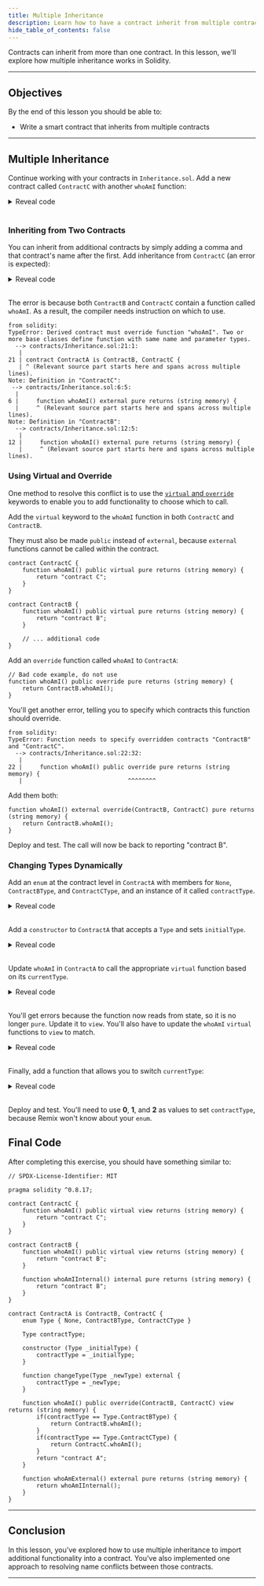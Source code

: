 ```yaml
---
title: Multiple Inheritance
description: Learn how to have a contract inherit from multiple contracts.
hide_table_of_contents: false
---
```


Contracts can inherit from more than one contract. In this lesson, we'll explore how multiple inheritance works in Solidity.

---

## Objectives

By the end of this lesson you should be able to:

- Write a smart contract that inherits from multiple contracts

---

## Multiple Inheritance

Continue working with your contracts in `Inheritance.sol`. Add a new contract called `ContractC` with another `whoAmI` function:

<details>

<summary>Reveal code</summary>

```solidity
contract ContractC {
    function whoAmI() external pure returns (string memory) {
        return "contract C";
    }
}
```

</details>

<br/>

### Inheriting from Two Contracts

You can inherit from additional contracts by simply adding a comma and that contract's name after the first. Add inheritance from `ContractC` (an error is expected):

<details>

<summary>Reveal code</summary>

```solidity
// bad code example, do not use
contract ContractA is ContractB, ContractC {
    function whoAmExternal() external pure returns (string memory) {
        return whoAmIInternal();
    }
}
```

</details>

<br/>

The error is because both `ContractB` and `ContractC` contain a function called `whoAmI`. As a result, the compiler needs instruction on which to use.

```text
from solidity:
TypeError: Derived contract must override function "whoAmI". Two or more base classes define function with same name and parameter types.
  --> contracts/Inheritance.sol:21:1:
   |
21 | contract ContractA is ContractB, ContractC {
   | ^ (Relevant source part starts here and spans across multiple lines).
Note: Definition in "ContractC":
 --> contracts/Inheritance.sol:6:5:
  |
6 |     function whoAmI() external pure returns (string memory) {
  |     ^ (Relevant source part starts here and spans across multiple lines).
Note: Definition in "ContractB":
  --> contracts/Inheritance.sol:12:5:
   |
12 |     function whoAmI() external pure returns (string memory) {
   |     ^ (Relevant source part starts here and spans across multiple lines).
```

### Using Virtual and Override

One method to resolve this conflict is to use the [`virtual` and `override`] keywords to enable you to add functionality to choose which to call.

Add the `virtual` keyword to the `whoAmI` function in both `ContractC` and `ContractB`.

They must also be made `public` instead of `external`, because `external` functions cannot be called within the contract.

```solidity
contract ContractC {
    function whoAmI() public virtual pure returns (string memory) {
        return "contract C";
    }
}

contract ContractB {
    function whoAmI() public virtual pure returns (string memory) {
        return "contract B";
    }

    // ... additional code
}
```

Add an `override` function called `whoAmI` to `ContractA`:

```solidity
// Bad code example, do not use
function whoAmI() public override pure returns (string memory) {
    return ContractB.whoAmI();
}
```

You'll get another error, telling you to specify which contracts this function should override.

```text
from solidity:
TypeError: Function needs to specify overridden contracts "ContractB" and "ContractC".
  --> contracts/Inheritance.sol:22:32:
   |
22 |     function whoAmI() public override pure returns (string memory) {
   |                              ^^^^^^^^
```

Add them both:

```solidity
function whoAmI() external override(ContractB, ContractC) pure returns (string memory) {
    return ContractB.whoAmI();
}
```

Deploy and test. The call will now be back to reporting "contract B".

### Changing Types Dynamically

Add an `enum` at the contract level in `ContractA` with members for `None`, `ContractBType`, and `ContractCType`, and an instance of it called `contractType`.

<details>

<summary>Reveal code</summary>

```solidity
enum Type { None, ContractBType, ContractCType }

Type contractType;
```

</details>

<br/>

Add a `constructor` to `ContractA` that accepts a `Type` and sets `initialType`.

<details>

<summary>Reveal code</summary>

```solidity
constructor (Type _initialType) {
    contractType = _initialType;
}
```

</details>

<br/>

Update `whoAmI` in `ContractA` to call the appropriate `virtual` function based on its `currentType`.

<details>

<summary>Reveal code</summary>

```solidity
// Bad code example, do not use
function whoAmI() public override(ContractB, ContractC) pure returns (string memory) {
    if(contractType == Type.ContractBType) {
        return ContractB.whoAmI();
    }
    if(contractType == Type.ContractCType) {
        return ContractC.whoAmI();
    }
    return "contract A";
}
```

</details>

<br/>

You'll get errors because the function now reads from state, so it is no longer `pure`. Update it to `view`. You'll also have to update the `whoAmI` `virtual` functions to `view` to match.

<details>

<summary>Reveal code</summary>

```solidity
function whoAmI() public override(ContractB, ContractC) view returns (string memory) {
    if(contractType == Type.ContractBType) {
        return ContractB.whoAmI();
    }
    if(contractType == Type.ContractCType) {
        return ContractC.whoAmI();
    }
    return "contract A";
}
```

</details>

<br/>

Finally, add a function that allows you to switch `currentType`:

<details>

<summary>Reveal code</summary>

```solidity
function changeType(Type _newType) external {
    contractType = _newType;
}
```

</details>

<br/>

Deploy and test. You'll need to use **0**, **1**, and **2** as values to set `contractType`, because Remix won't know about your `enum`.

## Final Code

After completing this exercise, you should have something similar to:

```solidity
// SPDX-License-Identifier: MIT

pragma solidity ^0.8.17;

contract ContractC {
    function whoAmI() public virtual view returns (string memory) {
        return "contract C";
    }
}

contract ContractB {
    function whoAmI() public virtual view returns (string memory) {
        return "contract B";
    }

    function whoAmIInternal() internal pure returns (string memory) {
        return "contract B";
    }
}

contract ContractA is ContractB, ContractC {
    enum Type { None, ContractBType, ContractCType }

    Type contractType;

    constructor (Type _initialType) {
        contractType = _initialType;
    }

    function changeType(Type _newType) external {
        contractType = _newType;
    }

    function whoAmI() public override(ContractB, ContractC) view returns (string memory) {
        if(contractType == Type.ContractBType) {
            return ContractB.whoAmI();
        }
        if(contractType == Type.ContractCType) {
            return ContractC.whoAmI();
        }
        return "contract A";
    }

    function whoAmExternal() external pure returns (string memory) {
        return whoAmIInternal();
    }
}
```

---

## Conclusion

In this lesson, you've explored how to use multiple inheritance to import additional functionality into a contract. You've also implemented one approach to resolving name conflicts between those contracts.

---

[`virtual` and `override`]: https://docs.soliditylang.org/en/v0.8.17/contracts.html?#function-overriding
